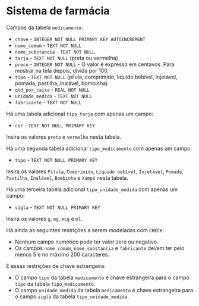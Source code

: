 # Sistema de farmácia

Campos da tabela `medicamento`:

* `chave` - `INTEGER NOT NULL PRIMARY KEY AUTOINCREMENT`
* `nome_comum` - `TEXT NOT NULL`
* `nome_substancia` - `TEXT NOT NULL`
* `tarja` - `TEXT NOT NULL` (preta ou vermelha)
* `preco` - `INTEGER NOT NULL` - O valor é expresso em centavos. Para mostrar na tela depois, divida por 100.
* `tipo` - `TEXT NOT NULL` (pílula, comprimido, líquido bebível, injetável, pomada, pastilha, inalável, bombinha)
* `qtd_por_caixa` - `REAL NOT NULL`
* `unidade_medida` - `TEXT NOT NULL`
* `fabricante` - `TEXT NOT NULL`

Há uma tabela adicional `tipo_tarja` com apenas um campo:

* `cor` - `TEXT NOT NULL PRIMARY KEY`

Insira os valores `preta` e `vermelha` nesta tabela.

Há uma segunda tabela adicional `tipo_medicamento` com apenas um campo:

* `tipo` - `TEXT NOT NULL PRIMARY KEY`

Insira os valores `Pílula`, `Comprimido`, `Líquido bebível`, `Injetável`, `Pomada`, `Pastilha`, `Inalável`, `Bombinha` e `Xampú` nesta tabela.

Há uma terceira tabela adicional `tipo_unidade_medida` com apenas um campo:

* `sigla` - `TEXT NOT NULL PRIMARY KEY`

Insira os valores `g`, `mg`, `mcg` e `ml`.

Há ainda as seguintes restrições a serem modeladas com `CHECK`:

* Nenhum campo numérico pode ter valor zero ou negativo.
* Os campos `nome_comum`, `nome_substancia` e `fabricante` devem ter pelo menos 5 e no máximo 200 caracteres.

E essas restrições de chave estrangeira:

* O campo `tipo` da tabela `medicamento` é chave estrangeira para o campo `tipo` da tabela `tipo_medicamento`.
* O campo `unidade_medida` da tabela `medicamento` é chave estrangeira para o campo `sigla` da tabela `tipo_unidade_medida`.
